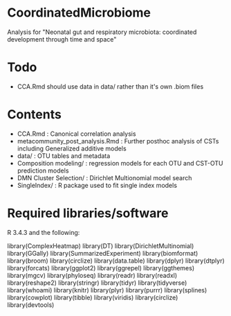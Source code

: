# CoordinatedMicrobiome
Analysis for "Neonatal gut and respiratory microbiota: coordinated development through time and space"

# Todo
  - CCA.Rmd should use data in data/ rather than it's own .biom files

# Contents

  - CCA.Rmd : Canonical correlation analysis
  - metacommunity_post_analysis.Rmd : Further posthoc analysis of CSTs including Generalized additive models
  - data/ : OTU tables and metadata
  - Composition modeling/ : regression models for each OTU and CST-OTU prediction models
  - DMN Cluster Selection/ : Dirichlet Multionomial model search
  - SingleIndex/ : R package used to fit single index models

# Required libraries/software

R 3.4.3 and the following:

  library(ComplexHeatmap)
  library(DT)
  library(DirichletMultinomial)
  library(GGally)
  library(SummarizedExperiment)
  library(biomformat)
  library(broom)
  library(circlize)
  library(data.table)
  library(dplyr)
  library(dtplyr)
  library(forcats)
  library(ggplot2)
  library(ggrepel)
  library(ggthemes)
  library(mgcv)
  library(phyloseq)
  library(readr)
  library(readxl)
  library(reshape2)
  library(stringr)
  library(tidyr)
  library(tidyverse)
  library(whoami)
  library(knitr)
  library(plyr)
  library(purrr)
  library(splines)
  library(cowplot)
  library(tibble)
  library(viridis)
  library(circlize)
  library(devtools)